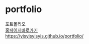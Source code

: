 # portfolio
포트폴리오<br>
[홈페이지바로가기](https://yisyisyisyis.github.io/portfolio/)<br>
https://yisyisyisyis.github.io/portfolio/
